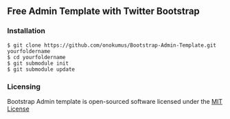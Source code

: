 Free Admin Template with Twitter Bootstrap
------------------------------------------

### Installation

    $ git clone https://github.com/onokumus/Bootstrap-Admin-Template.git yourfoldername
    $ cd yourfoldername
    $ git submodule init
    $ git submodule update


### Licensing

Bootstrap Admin template is open-sourced software licensed under the [MIT License][2]


  [1]: http://onokumus.github.io/Bootstrap-Admin-Template
  [2]: http://opensource.org/licenses/MIT
